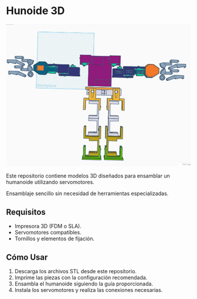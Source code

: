 # Hunoide 3D

![Project Preview](project.png)

Este repositorio contiene modelos 3D diseñados para ensamblar un humanoide utilizando servomotores.

Ensamblaje sencillo sin necesidad de herramientas especializadas.

## Requisitos
- Impresora 3D (FDM o SLA).
- Servomotores compatibles.
- Tornillos y elementos de fijación.

## Cómo Usar
1. Descarga los archivos STL desde este repositorio.
2. Imprime las piezas con la configuración recomendada.
3. Ensambla el humanoide siguiendo la guía proporcionada.
4. Instala los servomotores y realiza las conexiones necesarias.
